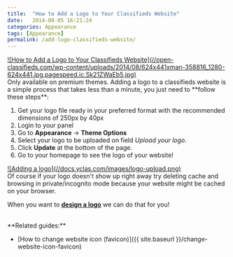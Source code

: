```yaml
---
title:  "How to Add a Logo to Your Classifieds Website"
date:   2014-08-05 16:21:24
categories: Appearance
tags: [Appearance]
permalink: /add-logo-classifieds-website/
---
```

<a href="//open-classifieds.com/wp-content/uploads/2014/08/624x441xman-358816_1280-624x441.jpg.pagespeed.ic.Sk21ZWaEb5.jpg" class="thumbnail gallery-item" data-gallery>
![How to Add a Logo to Your Classifieds Website](//open-classifieds.com/wp-content/uploads/2014/08/624x441xman-358816_1280-624x441.jpg.pagespeed.ic.Sk21ZWaEb5.jpg)
</a>

<br>
Only available on premium themes. Adding a logo to a classifieds website is a simple process that takes less than a minute, you just need to **follow these steps**:

1. Get your logo file ready in your preferred format with the recommended dimensions of 250px by 40px
2. Login to your panel
3. Go to **Appearance** -> **Theme Options**
4. Select your logo to be uploaded on field _Upload your logo_.
5. Click **Update** at the bottom of the page.
6. Go to your homepage to see the logo of your website!

<a href="//docs.yclas.com/images/logo-upload.png" class="thumbnail gallery-item" data-gallery>
![Adding a logo](//docs.yclas.com/images/logo-upload.png)
</a>

<br>
Of course if your logo doesn't show up right away try deleting cache and browsing in private/incognito mode because your website might be cached on your browser.

When you want to **[design a logo](http://market.open-classifieds.com/services/logo-for-your-site.html)** we can do that for you!

<br>
**Related guides:**

* [How to change website icon (favicon)]({{ site.baseurl }}/change-website-icon-favicon)
